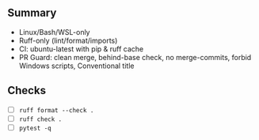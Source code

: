 ## Summary
- Linux/Bash/WSL-only
- Ruff-only (lint/format/imports)
- CI: ubuntu-latest with pip & ruff cache
- PR Guard: clean merge, behind-base check, no merge-commits, forbid Windows scripts, Conventional title

## Checks
- [ ] `ruff format --check .`
- [ ] `ruff check .`
- [ ] `pytest -q`
